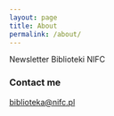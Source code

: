 ```yaml
---
layout: page
title: About
permalink: /about/
---
```


Newsletter Biblioteki NIFC

### Contact me

[biblioteka@nifc.pl](mailto:biblioteka@nifc.pl)
